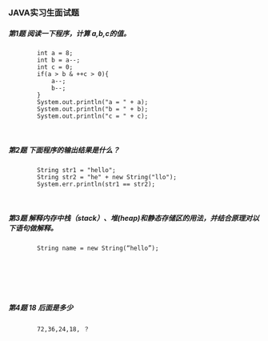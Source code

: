 ### JAVA实习生面试题

##### 第1题 阅读一下程序，计算 a,b,c的值。
```
        int a = 8;
        int b = a--;
        int c = 0;
        if(a > b & ++c > 0){
            a--;
            b--;
        }
        System.out.println("a = " + a);
        System.out.println("b = " + b);
        System.out.println("c = " + c);
```
<br>

##### 第2题 下面程序的输出结果是什么？
```
        String str1 = "hello";
        String str2 = "he" + new String("llo");
        System.err.println(str1 == str2);  
```
<br>

##### 第3题 解释内存中栈（stack）、堆(heap)和静态存储区的用法，并结合原理对以下语句做解释。
```
        String name = new String(“hello”);
```
<br>
<br>
<br>
<br>

##### 第4题  18 后面是多少 
```
        72,36,24,18, ？
```

